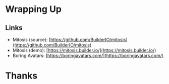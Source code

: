 # Wrapping Up

## Links

- Mitosis (source): [https://github.com/BuilderIO/mitosis](https://github.com/BuilderIO/mitosis)
- Mitosis (demo): [https://mitosis.builder.io/](https://mitosis.builder.io/)
- Boring Avatars: [https://boringavatars.com/](https://boringavatars.com/)

# Thanks

<script>
/* Global Styles go here */



</script>

<style>
.reveal pre, .reveal code {
  background: white;
}

.reveal img {
  max-height: 84vh;
  width: auto;
}
</style>
